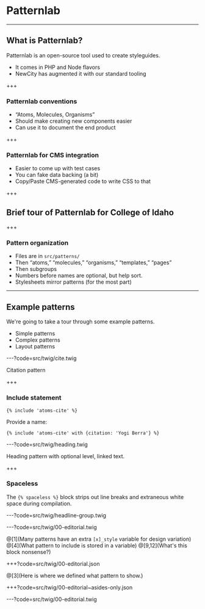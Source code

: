 # Patternlab

---

## What is Patternlab?

Patternlab is an open-source tool used to create styleguides.

- It comes in PHP and Node flavors
- NewCity has augmented it with our standard tooling

+++

### Patternlab conventions

- “Atoms, Molecules, Organisms”
- Should make creating new components easier
- Can use it to document the end product

+++

### Patternlab for CMS integration

- Easier to come up with test cases
- You can fake data backing (a bit)
- Copy/Paste CMS-generated code to write CSS to that

+++

## Brief tour of Patternlab for College of Idaho

+++

### Pattern organization

- Files are in `src/patterns/`
- Then “atoms,” “molecules,” “organisms,” “templates,” “pages”
- Then subgroups
- Numbers before names are optional, but help sort.
- Stylesheets mirror patterns (for the most part)

---

## Example patterns

We're going to take a tour through some example patterns.

- Simple patterns
- Complex patterns
- Layout patterns

---?code=src/twig/cite.twig

Citation pattern

+++ 

### Include statement

```twig
{% include 'atoms-cite' %}
```

Provide a name:

```twig 
{% include 'atoms-cite' with {citation: 'Yogi Berra'} %}
```

---?code=src/twig/heading.twig

Heading pattern with optional level, linked text.

+++

### Spaceless

The `{% spaceless %}` block strips out line breaks and extraneous white space during compilation.

---?code=src/twig/headline-group.twig

---?code=src/twig/00-editorial.twig

@[1](Many patterns have an extra `[x]_style` variable for design variation)
@[4](What pattern to include is stored in a variable)
@[9,12](What's this block nonsense?)

+++?code=src/twig/00-editorial.json

@[3](Here is where we defined what pattern to show.)

+++?code=src/twig/00-editorial~asides-only.json

---?code=src/twig/00-editorial.twig



